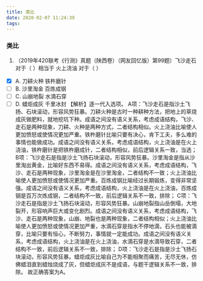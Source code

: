 ```yaml
---
title: 类比
date: 2020-02-07 11:24:39
tags:
---
```


### 类比

<!--more-->

1. （2019年420联考《行测》真题（陕西卷）（网友回忆版）第99题）飞沙走石  对于（  ）相当于 火上浇油  对于（  ）
- [x] A. 刀耕火种 铁杵磨针
- [ ] B. 沙里淘金 百炼成钢
- [ ] C. 山崩地裂 水滴石穿
- [ ] D. 蜡炬成灰 千里冰封
【解析】逐一代入选项。
A项：飞沙走石是指沙土飞扬、石块滚动，形容风势狂暴。刀耕火种是古时一种耕种方法，把地上的草烧成灰做肥料，就地挖坑下种。成语之间没有语义关系，考虑成语结构，飞沙、走石是两种现象，刀耕、火种是两种方式，二者结构相似。火上浇油比喻使人更加愤怒或使情况更加严重。铁杵磨针比喻只要有决心，肯下工夫，多么难的事情也能做成功。成语之间没有语义关系，考虑成语结构，火上浇油是在火上浇油，铁杵磨针是把铁杵磨成针，二者结构相似，前后逻辑关系一致，当选；
B项：飞沙走石是指是沙土飞扬石块滚动，形容风势狂暴。沙里淘金是指从沙里淘出黄金，比喻好东西不易得。成语之间没有语义关系，考虑成语结构，飞沙、走石是两种现象，沙里淘金是在沙里淘金，二者结构不一致；火上浇油比喻使人更加愤怒或使情况更加严重。百炼成钢比喻经过长期锻炼，变得非常坚强。成语之间没有语义关系，考虑成语结构，火上浇油是在火上浇油，百炼成钢是百万次炼成钢，二者结构不一致，前后逻辑关系不一致，排除；
C项：飞沙走石是指是沙土飞扬石块滚动，形容风势狂暴。山崩地裂指山岳倒塌，大地裂开，形容响声巨大或变化剧烈。成语之间没有语义关系，考虑成语结构，飞沙、走石是两种现象，山崩、地裂也是两种现象，二者结构相似；火上浇油比喻使人更加愤怒或使情况更加严重，水滴石穿是指水不停地滴，石头也能被滴穿，比喻只要有恒心，不断努力，事情就一定能成功。成语之间没有语义关系，考虑成语结构，火上浇油是在火上浇油，水滴石穿是水滴导致石穿，二者结构不一致，前后逻辑关系不一致，排除；
D项：飞沙走石是指是沙土飞扬石块滚动，形容风势狂暴。蜡炬成灰比喻自己为不能相聚而痛苦，无尽无休，仿佛蜡泪直到蜡烛烧成了灰，但蜡炬成灰不是成语，与题干逻辑关系不一致，排除。
故正确答案为A。
